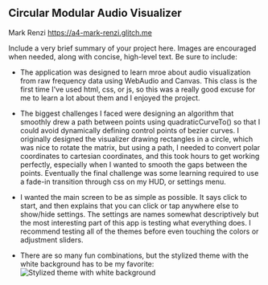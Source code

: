 ## Circular Modular Audio Visualizer

Mark Renzi
https://a4-mark-renzi.glitch.me

Include a very brief summary of your project here. Images are encouraged when needed, along with concise, high-level text. Be sure to include:

- The application was designed to learn mroe about audio visualization from raw frequency data using WebAudio and Canvas. This class is the first time I've used html, css, or js, so this was a really good excuse for me to learn a lot about them and I enjoyed the project.
- The biggest challenges I faced were designing an algorithm that smoothly drew a path between points using quadraticCurveTo() so that I could avoid dynamically defining control points of bezier curves. I originally designed the visualizer drawing rectangles in a circle, which was nice to rotate the matrix, but using a path, I needed to convert polar coordinates to cartesian coordinates, and this took hours to get working perfectly, especially when I wanted to smooth the gaps between the points. Eventually the final challenge was some learning required to use a fade-in transition through css on my HUD, or settings menu.
- I wanted the main screen to be as simple as possible. It says click to start, and then explains that you can click or tap anywhere else to show/hide settings. The settings are names somewhat descriptively but the most interesting part of this app is testing what everything does. I recommend testing all of the themes before even touching the colors or adjustment sliders.

- There are so many fun combinations, but the stylized theme with the white background has to be my favorite:
  ![Stylized theme with white background](https://cdn.discordapp.com/attachments/121797037942374400/1027356026535682048/Screenshot_109.png)
